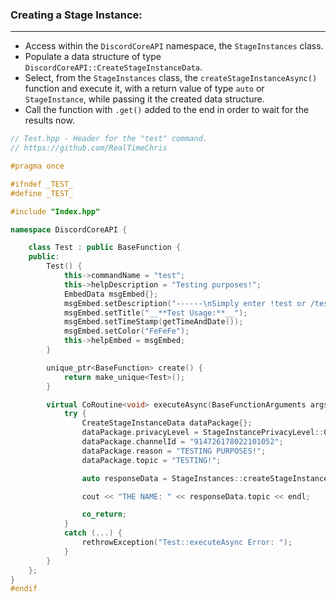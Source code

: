 ### **Creating a Stage Instance:**
---
- Access within the `DiscordCoreAPI` namespace, the `StageInstances` class.
- Populate a data structure of type `DiscordCoreAPI::CreateStageInstanceData`.
- Select, from the `StageInstances` class, the `createStageInstanceAsync()` function and execute it, with a return value of type `auto` or `StageInstance`, while passing it the created data structure.
- Call the function with `.get()` added to the end in order to wait for the results now.

```cpp
// Test.hpp - Header for the "test" command.
// https://github.com/RealTimeChris

#pragma once

#ifndef _TEST_
#define _TEST_

#include "Index.hpp"

namespace DiscordCoreAPI {

	class Test : public BaseFunction {
	public:
		Test() {
			this->commandName = "test";
			this->helpDescription = "Testing purposes!";
			EmbedData msgEmbed{};
			msgEmbed.setDescription("------\nSimply enter !test or /test!\n------");
			msgEmbed.setTitle("__**Test Usage:**__");
			msgEmbed.setTimeStamp(getTimeAndDate());
			msgEmbed.setColor("FeFeFe");
			this->helpEmbed = msgEmbed;
		}

		unique_ptr<BaseFunction> create() {
			return make_unique<Test>();
		}

		virtual CoRoutine<void> executeAsync(BaseFunctionArguments args) {
			try {
				CreateStageInstanceData dataPackage{};
				dataPackage.privacyLevel = StageInstancePrivacyLevel::GUILD_ONLY;
				dataPackage.channelId = "914726178022101052";
				dataPackage.reason = "TESTING PURPOSES!";
				dataPackage.topic = "TESTING!";

				auto responseData = StageInstances::createStageInstanceAsync(dataPackage).get();

				cout << "THE NAME: " << responseData.topic << endl;

				co_return;
			}
			catch (...) {
				rethrowException("Test::executeAsync Error: ");
			}
		}
	};
}
#endif
```
